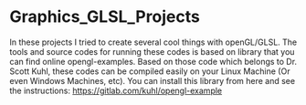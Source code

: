 # Graphics_GLSL_Projects
In these projects I tried to create several cool things with openGL/GLSL. The tools and source codes for running these codes is based on library that you can find online opengl-examples. Based on those code which belongs to Dr. Scott Kuhl, these codes can be compiled easily on your Linux Machine (Or even Windows Machines, etc). You can install this library from here and see the instructions:  https://gitlab.com/kuhl/opengl-example

